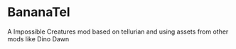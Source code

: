 # BananaTel

 A Impossible Creatures mod based on tellurian and using assets from other mods like Dino Dawn  

